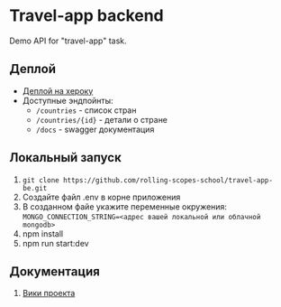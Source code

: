 # Travel-app backend

Demo API for "travel-app" task.

## Деплой
 - [Деплой на хероку](https://travel-app-demo.herokuapp.com)  
 - Доступные эндпойнты:
    - ```/countries``` - список стран
    - ```/countries/{id}``` - детали о стране
    - ```/docs``` - swagger документация
 

## Локальный запуск

1. ```git clone https://github.com/rolling-scopes-school/travel-app-be.git```
2. Создайте файл .env в корне приложения
3. В созданном файе укажите переменные окружения:  
```MONGO_CONNECTION_STRING=<адрес вашей локальной или облачной mongodb>```
4. npm install
5. npm run start:dev


## Документация

1. [Вики проекта](https://github.com/rolling-scopes-school/travel-app-be/wiki)

